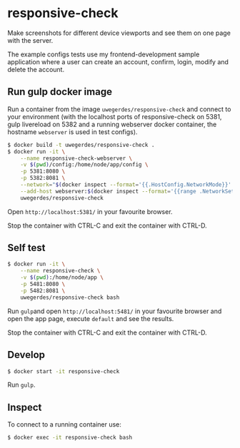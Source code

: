# responsive-check

Make screenshots for different device viewports and see them on one page with the server.

The example configs tests use my frontend-development sample application where a user can create an account, confirm, login, modify and delete the account.

## Run gulp docker image

Run a container from the image `uwegerdes/responsive-check` and connect to your environment (with the localhost ports of responsive-check on 5381, gulp livereload on 5382 and a running webserver docker container, the hostname `webserver` is used in test configs).

```bash
$ docker build -t uwegerdes/responsive-check .
$ docker run -it \
	--name responsive-check-webserver \
	-v $(pwd)/config:/home/node/app/config \
	-p 5381:8080 \
	-p 5382:8081 \
	--network="$(docker inspect --format='{{.HostConfig.NetworkMode}}' webserver)" \
	--add-host webserver:$(docker inspect --format='{{range .NetworkSettings.Networks}}{{.IPAddress}} {{end}}' webserver) \
	uwegerdes/responsive-check
```

Open `http://localhost:5381/` in your favourite browser.

Stop the container with CTRL-C and exit the container with CTRL-D.

## Self test

```bash
$ docker run -it \
	--name responsive-check \
	-v $(pwd):/home/node/app \
	-p 5481:8080 \
	-p 5482:8081 \
	uwegerdes/responsive-check bash
```

Run `gulp`and open `http://localhost:5481/` in your favourite browser and open the app page, execute `default` and see the results.

Stop the container with CTRL-C and exit the container with CTRL-D.

## Develop

```bash
$ docker start -it responsive-check
```

Run `gulp`.

## Inspect

To connect to a running container use:

```bash
$ docker exec -it responsive-check bash
```
